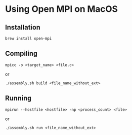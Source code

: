 # Using Open MPI on MacOS

## Installation

```
brew install open-mpi
```

## Compiling
```
mpicc -o <target_name> <file.c>
```

or

```
./assembly.sh build <file_name_without_ext>
```


## Running
```
mpirun --hostfile <hostfile> -np <process_count> <file>
```

or

```
./assembly.sh run <file_name_without_ext>
```